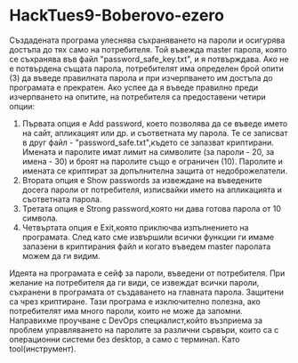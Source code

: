 # HackTues9-Boberovo-ezero
Създадената програма улеснява съхраняването на пароли и осигурява достъпа до тях само на потребителя. Toй въвежда master парола, която се съхранява във файл "password_safe_key.txt", и я потвърждава. Ако не е потвърдена същата парола, потребителят има определен брой опити (3) да въведе правилната парола и при изчерпването им достъпа до програмата е прекратен. Ако успее да я въведе правилно преди изчерпването на опитите, на потребителя са предоставени четири опции:
  1. Първата опция е Add password, което позволява да се въведе името на сайт, апликацият или др. и съответната му парола. Те се записват в друг файл - "password_safe.txt",където се запазват криптирани. Имената и паролите имат лимит на символите (за пароли - 20, за имена - 30) и броят на паролите също е ограничен (10). Паролите и имената се криптират за допълнителна защита от недоброжелатели.
  2. Втората опция е Show passwords за извеждане на въведените досега пароли от потребителя, изписвайки името на апликацията и съответната парола.
  3. Третата опция е Strong password,която ни дава готова парола от 10 символа.
  4. Четвъртата опция е Exit,която приключва изпълнението на програмата.
  След като сме извършили всички функции ги имаме запазени в криптирания файл и когато въведем master паролата можем да ги видим.

Идеята на програмата е сейф за пароли, въведени от потребителя. При желание на потребителя да ги види, се извеждат всички пароли, съхранени в програмата от създаването на главната парола. Защитени са чрез криптиране. Тази програма е изключително полезна, ако потребителят има много пароли, които не може да запомни.
Направихме проучване с DevOps специалист,който възприема за проблем управляването на паролите за различни сървъри, които са с операционни системи без desktop, а само с терминал. Като tool(инструмент).
